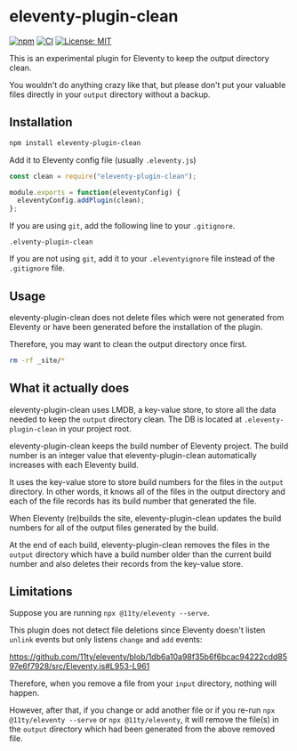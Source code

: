 # eleventy-plugin-clean
[![npm](https://img.shields.io/npm/v/eleventy-plugin-clean)](https://www.npmjs.com/package/eleventy-plugin-clean)
[![CI](https://github.com/kentaroi/eleventy-plugin-clean/workflows/CI/badge.svg?branch=main)](https://github.com/kentaroi/eleventy-plugin-clean/actions?query=branch%3Amain+workflow%3ACI)
[![License: MIT](https://img.shields.io/badge/License-MIT-blue.svg)](https://opensource.org/licenses/MIT)

This is an experimental plugin for Eleventy to keep the output directory clean.

You wouldn't do anything crazy like that, but please don't put your valuable files directly in your `output` directory without a backup.

## Installation

```bash
npm install eleventy-plugin-clean
```

Add it to Eleventy config file (usually `.eleventy.js`)

```JavaScript
const clean = require("eleventy-plugin-clean");

module.exports = function(eleventyConfig) {
  eleventyConfig.addPlugin(clean);
};
```

If you are using `git`, add the following line to your `.gitignore`.
```gitignore
.elventy-plugin-clean
```

If you are not using `git`, add it to your `.eleventyignore` file instead of the `.gitignore` file.

## Usage

eleventy-plugin-clean does not delete files which were not generated from Eleventy or have been generated before the installation of the plugin.

Therefore, you may want to clean the output directory once first.
```bash
rm -rf _site/*
```

## What it actually does

eleventy-plugin-clean uses LMDB, a key-value store, to store all the data needed to keep the `output` directory clean. The DB is located at `.eleventy-plugin-clean` in your project root.

eleventy-plugin-clean keeps the build number of Eleventy project.
The build number is an integer value that eleventy-plugin-clean automatically increases with each Eleventy build.

It uses the key-value store to store build numbers for the files in the `output` directory.
In other words, it knows all of the files in the output directory and each of the file records has its build number that generated the file.

When Eleventy (re)builds the site, eleventy-plugin-clean updates the build numbers for all of the output files generated by the build.

At the end of each build, eleventy-plugin-clean removes the files in the `output` directory which have a build number older than the current build number and also deletes their records from the key-value store.

## Limitations

Suppose you are running `npx @11ty/eleventy --serve`.

This plugin does not detect file deletions since Eleventy doesn't listen `unlink` events but only listens `change` and `add` events:

https://github.com/11ty/eleventy/blob/1db6a10a98f35b6f6bcac94222cdd8597e6f7928/src/Eleventy.js#L953-L961

Therefore, when you remove a file from your `input` directory, nothing will happen.

However, after that, if you change or add another file or if you re-run `npx @11ty/eleventy --serve` or `npx @11ty/eleventy`, it will remove the file(s) in the `output` directory which had been generated from the above removed file.
